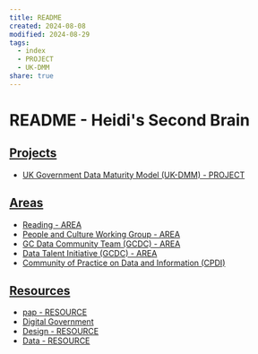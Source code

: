 ```yaml
---
title: README
created: 2024-08-08
modified: 2024-08-29
tags:
  - index
  - PROJECT
  - UK-DMM
share: true
---
```

# README - Heidi's Second Brain

## [Projects](./PROJECT.md)
- [UK Government Data Maturity Model (UK-DMM) - PROJECT](./UK%20Government%20Data%20Maturity%20Model%20(UK-DMM)%20-%20PROJECT.md)

## [Areas](./AREA.md)
- [Reading - AREA](./Reading%20-%20AREA.md)
- [People and Culture Working Group - AREA](./People%20and%20Culture%20Working%20Group%20-%20AREA.md)
- [GC Data Community Team (GCDC) - AREA](../GC%20Data%20Community%20Team%20(GCDC)%20-%20AREA.md)
- [Data Talent Initiative (GCDC) - AREA](../Data%20Talent%20Initiative%20(GCDC)%20-%20AREA.md)
- [Community of Practice on Data and Information (CPDI)](../Community%20of%20Practice%20on%20Data%20and%20Information%20(CPDI).md)

## [Resources](./RESOURCE.md)
- [pap - RESOURCE](./pap%20-%20RESOURCE.md)
- [Digital Government](./Digital%20Government.md)
- [Design - RESOURCE](../Design%20-%20RESOURCE.md)
- [Data - RESOURCE](./Data%20-%20RESOURCE.md)

